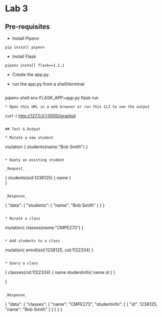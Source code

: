 # Lab 3

## Pre-requisites

* Install Pipenv

```
pip install pipenv
```

* Install Flask

```
pipenv install flask==1.1.1
```
* Create the app.py.

* run the app.py from a shell/terminal

  ```
pipenv shell
env FLASK_APP=app.py flask run
  ```
* Open this URL in a web browser or run this CLI to see the output
```
curl -i http://127.0.0.1:5000/graphql
```

## Test & Output

* Mutate a new student

```
mutation {
  students(name:"Bob Smith") 
}
```

* Quety an existing student

_Request_

```
{
  students(sid:1238125) {
    name
  }  
}
```

_Response_

```
{
  "data": {
    "students": {
      "name": "Bob Smith"
    }
  }
}
```

* Mutate a class

```
mutation{
  classes(name:"CMPE273")
}
```

* Add students to a class

```
mutation{
  enroll(sid:1238125, cid:1122334)
}
```

* Query a class

```
{
  classes(cid:1122334) {
    name
    studentinfo{
      name
      id
    }
  }
  
}
```

_Response_

```
{
  "data": {
    "classes": {
      "name": "CMPE273",
      "studentinfo": [
        {
          "id": 1238125,
          "name": "Bob Smith"
        }
      ]
    }
  }
}
```




